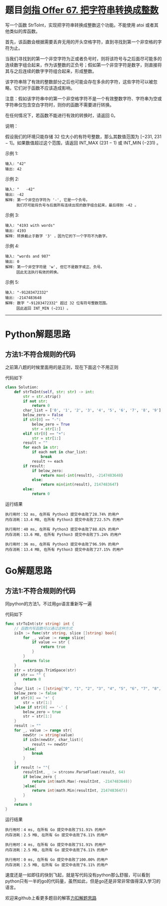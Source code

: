 # 题目[剑指 Offer 67. 把字符串转换成整数](https://leetcode-cn.com/problems/ba-zi-fu-chuan-zhuan-huan-cheng-zheng-shu-lcof/)



写一个函数 StrToInt，实现把字符串转换成整数这个功能。不能使用 atoi 或者其他类似的库函数。

首先，该函数会根据需要丢弃无用的开头空格字符，直到寻找到第一个非空格的字符为止。

当我们寻找到的第一个非空字符为正或者负号时，则将该符号与之后面尽可能多的连续数字组合起来，作为该整数的正负号；假如第一个非空字符是数字，则直接将其与之后连续的数字字符组合起来，形成整数。

该字符串除了有效的整数部分之后也可能会存在多余的字符，这些字符可以被忽略，它们对于函数不应该造成影响。

注意：假如该字符串中的第一个非空格字符不是一个有效整数字符、字符串为空或字符串仅包含空白字符时，则你的函数不需要进行转换。

在任何情况下，若函数不能进行有效的转换时，请返回 0。

说明：

假设我们的环境只能存储 32 位大小的有符号整数，那么其数值范围为 [−231,  231 − 1]。如果数值超过这个范围，请返回  INT_MAX (231 − 1) 或 INT_MIN (−231) 。

示例 1:

```
输入: "42"
输出: 42
```



示例 2:

```
输入: "   -42"
输出: -42
解释: 第一个非空白字符为 '-', 它是一个负号。
     我们尽可能将负号与后面所有连续出现的数字组合起来，最后得到 -42 。
```



示例 3:

```
输入: "4193 with words"
输出: 4193
解释: 转换截止于数字 '3' ，因为它的下一个字符不为数字。
```



示例 4:

```
输入: "words and 987"
输出: 0
解释: 第一个非空字符是 'w', 但它不是数字或正、负号。
     因此无法执行有效的转换。
```



示例 5:

```
输入: "-91283472332"
输出: -2147483648
解释: 数字 "-91283472332" 超过 32 位有符号整数范围。 
     因此返回 INT_MIN (−231) 。
```

*****

# Python解题思路

## 方法1:不符合规则的代码

之前第八题的时候里面用的是正则，现在下面这个不用正则

代码如下

```python
class Solution:
    def strToInt(self, str: str) -> int:
        str = str.strip()
        if not str:
            return 0
        char_list = ['0', '1', '2', '3', '4', '5', '6', '7', '8', '9']
        below_zero = False
        if str[0] == "-":
            below_zero = True
            str = str[1:]
        elif str[0] == "+":
            str = str[1:]
        result = ""
        for each in str:
            if each not in char_list:
                break
            result += each
        if result:
            if below_zero:
                return max(-int(result), -2147483648)
            else:
                return min(int(result), 2147483647)
        else:
            return 0
```

运行结果

```
执行用时：52 ms, 在所有 Python3 提交中击败了28.74% 的用户
内存消耗：13.4 MB, 在所有 Python3 提交中击败了22.57% 的用户

执行用时：40 ms, 在所有 Python3 提交中击败了88.82% 的用户
内存消耗：13.6 MB, 在所有 Python3 提交中击败了5.24% 的用户

执行用时：36 ms, 在所有 Python3 提交中击败了96.59% 的用户
内存消耗：13.4 MB, 在所有 Python3 提交中击败了27.15% 的用户
```

# Go解题思路

## 方法1:不符合规则的代码

同python的方法1，不过用go语言重新写一遍

代码如下

```go
func strToInt(str string) int {
    // 函数内写函数可以通过这种方式
	isIn := func(str string, slice []string) bool{
		for _, value := range slice{
			if value == str {
				return true
			}
		}
		return false
	}
	str = strings.TrimSpace(str)
	if str == "" {
		return 0
	}
	char_list := []string{"0", "1", "2", "3", "4", "5", "6", "7", "8", "9"}
	below_zero := false
	if str[0] == '+' {
		str = str[1:]
	}else if str[0] == '-' {
		below_zero = true
		str = str[1:]
	}
	result := ""
	for _, value := range str{
		newStr := string(value)
		if isIn(newStr, char_list){
			result += newStr
		}else{
			break
		}
	}
	if result != ""{
		resultInt, _ := strconv.ParseFloat(result, 64)
		if below_zero {
			return int(math.Max(-resultInt, -2147483648))
		}else{
			return int(math.Min(resultInt, 2147483647))
		}
	}
	return 0
}
```

运行结果

```
执行用时：4 ms, 在所有 Go 提交中击败了51.91% 的用户
内存消耗：2.5 MB, 在所有 Go 提交中击败了6.11% 的用户

执行用时：4 ms, 在所有 Go 提交中击败了51.91% 的用户
内存消耗：2.5 MB, 在所有 Go 提交中击败了6.11% 的用户

执行用时：0 ms, 在所有 Go 提交中击败了100.00% 的用户
内存消耗：2.5 MB, 在所有 Go 提交中击败了6.11% 的用户
```

速度还是一如即往的快到飞起，就是写代码没有python那么舒服，可以看到python只有一半的go的代码量，虽然如此，但是go还是非常非常值得深入学习的语言。

欢迎来github上看更多题目的解答[力扣解题思路](https://github.com/WRAllen/LeetCode)

  

